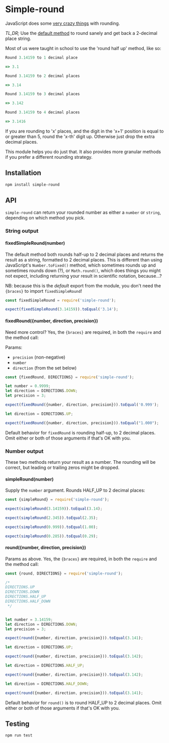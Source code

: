 # Simple-round

JavaScript does some [very crazy things](https://developer.mozilla.org/en-US/docs/Web/JavaScript/Reference/Global_Objects/Math/round) with rounding.  

*TL,DR;* Use the [default method](#default_method) to round sanely and get back a 2-decimal place string.

Most of us were taught in school to use the 'round half up' method, like so:

```javascript
Round 3.14159 to 1 decimal place

=> 3.1

Round 3.14159 to 2 decimal places

=> 3.14

Round 3.14159 to 3 decimal places

=> 3.142

Round 3.14159 to 4 decimal places

=> 3.1416

```

If you are rounding to 'x' places, and the digit in the 'x+1' position is equal to or greater than 5, round the 'x-th' digit up.  Otherwise just drop the extra decimal places.

This module helps you do just that.  It also provides more granular methods if you prefer a different rounding strategy.

## Installation

```bash
npm install simple-round
```

## API

`simple-round` can return your rounded number as either a `number` or `string`, depending on which method you pick.

### String output

#### <a name="default_method">fixedSimpleRound(number)</a>

The default method both rounds half-up to 2 decimal places and returns the result as a string, formatted to 2 decimal places.  This is different than using JavaScript's `Number.toFixed()` method, which sometimes rounds up and sometimes rounds down (?), or `Math.round()`, which does things you might not expect, including returning your result in scientific notation, because...?

NB: because this is the _default_ export from the module, you don't need the `{braces}` to import `fixedSimpleRound`!

```javascript
const fixedSimpleRound = require('simple-round');

expect(fixedSimpleRound(3.14159)).toEqual('3.14');
```

#### fixedRound({number, direction, precision})

Need more control?  Yes, the `{braces}` are required, in both the `require` and the method call:

Params:
- `precision` <integer> (non-negative)
- `number` <number>
- `direction` <integer> (from the set below)

```javascript
const {fixedRound, DIRECTIONS} = require('simple-round');

let number = 0.9999;
let direction = DIRECTIONS.DOWN;
let precision = 3;

expect(fixedRound({number, direction, precision})).toEqual('0.999');

let direction = DIRECTIONS.UP;

expect(fixedRound({number, direction, precision})).toEqual("1.000");
```

Default behavior for `fixedRound` is rounding half-up, to 2 decimal places.  Omit either or both of those arguments if that's OK with you.

### Number output

These two methods return your result as a number.  The rounding will be correct, but leading or trailing zeros might be dropped.

#### simpleRound(number)

Supply the `number` argument.  Rounds HALF_UP to 2 decimal places:

```javascript
const {simpleRound} = require('simple-round');

expect(simpleRound(3.14159)).toEqual(3.14);

expect(simpleRound(2.345)).toEqual(2.35);

expect(simpleRound(0.999)).toEqual(1.00);

expect(simpleRound(0.285)).toEqual(0.29);
```

#### round({number, direction, precision})

Params as above. Yes, the `{braces}` are required, in both the `require` and the method call:

```javascript
const {round, DIRECTIONS} = require('simple-round');

/*
DIRECTIONS.UP
DIRECTIONS.DOWN
DIRECTIONS.HALF_UP
DIRECTIONS.HALF_DOWN
 */


let number = 3.14159;
let direction = DIRECTIONS.DOWN;
let precision = 3;

expect(round({number, direction, precision})).toEqual(3.141);

let direction = DIRECTIONS.UP;

expect(round({number, direction, precision})).toEqual(3.142);

let direction = DIRECTIONS.HALF_UP;

expect(round({number, direction, precision})).toEqual(3.142);

let direction = DIRECTIONS.HALF_DOWN;

expect(round({number, direction, precision})).toEqual(3.141);

```

Default behavior for `round()` is to round HALF_UP to 2 decimal places.  Omit either or both of those arguments if that's OK with you.
## Testing

```bash
npm run test
```

